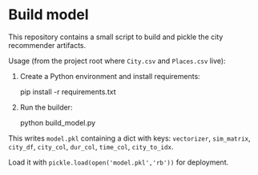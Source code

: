 # Build model

This repository contains a small script to build and pickle the city recommender artifacts.

Usage (from the project root where `City.csv` and `Places.csv` live):

1. Create a Python environment and install requirements:

   pip install -r requirements.txt

2. Run the builder:

   python build_model.py

This writes `model.pkl` containing a dict with keys: `vectorizer`, `sim_matrix`, `city_df`, `city_col`, `dur_col`, `time_col`, `city_to_idx`.

Load it with `pickle.load(open('model.pkl','rb'))` for deployment.
